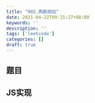 ```yaml
---
title: "002.两数相加"
date: 2021-04-22T09:15:27+08:00
keywords: ''
description: ''
tags: ['leetcode']
categories: []
draft: true
---
```


## 题目


## JS实现

```javascript

```
